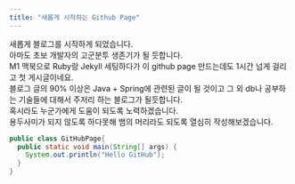 ```yaml
---
title: "새롭게 시작하는 Github Page"
---
```

새롭게 블로그를 시작하게 되었습니다.  
아마도 초보 개발자의 고군분투 생존기가 될 듯합니다.  
M1 맥북으로 Ruby랑 Jekyll 세팅하다가 이 github page 만드는데도 1시간 넘게 걸리고 첫 게시글이네요.  
블로그 글의 90% 이상은 Java + Spring에 관련된 글이 될 것이고 그 외 db나 공부하는 기술들에 대해서 주저리 하는 블로그가 될듯합니다.  
혹시라도 누군가에게 도움이 되도록 노력하겠습니다.  
용두사미가 되지 않도록 하다못해 뱀의 머리라도 되도록 열심히 작성해보겠습니다.  

```java
public class GitHubPage{
  public static void main(String[] args) {
    System.out.println("Hello GitHub");
  }
}
```
